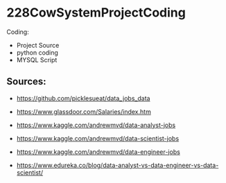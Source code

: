 # 228CowSystemProjectCoding

Coding:
* Project Source
* python coding 
* MYSQL Script
 
## Sources:
* https://github.com/picklesueat/data_jobs_data

* https://www.glassdoor.com/Salaries/index.htm

* https://www.kaggle.com/andrewmvd/data-analyst-jobs

* https://www.kaggle.com/andrewmvd/data-scientist-jobs

* https://www.kaggle.com/andrewmvd/data-engineer-jobs

* https://www.edureka.co/blog/data-analyst-vs-data-engineer-vs-data-scientist/
